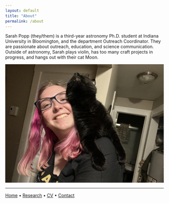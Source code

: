 ```yaml
---
layout: default
title: "About"
permalink: /about
---
```


Sarah Popp (they/them) is a third-year astronomy Ph.D. student at Indiana University in Bloomington, and the department Outreach Coordinator. 
They are passionate about outreach, education, and science communication.
Outside of astronomy, Sarah plays violin, has too many craft projects in progress, and hangs out with their cat Moon.

![sarah with moon on their shoulder](sarah_moon.JPG)

***

[Home](./) • [Research](research.md) • [CV](CV.md) • [Contact](contact.md)
